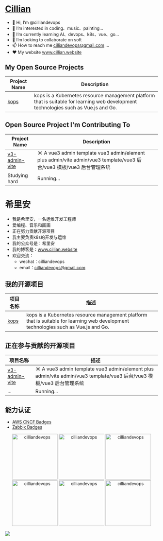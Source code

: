 # [Cillian](www.cillian.website)

- 👋 Hi, I’m @cilliandevops
- 👀 I’m interested in coding、music、painting...
- 🌱 I’m currently learning AI、devops、k8s、vue、go...
- 💞️ I’m looking to collaborate on soft
- 📫 How to reach me   cilliandevops@gmail.com ...
- ❤️ My website www.cillian.website

## My Open Source Projects

| Project Name | Description |
| ------------ | ----------- |
| [kops](https://github.com/cilliandevops/kops) | kops is a Kubernetes resource management platform that is suitable for learning web development technologies such as Vue.js and Go. |

## Open Source Project I'm Contributing To
 Project Name                                              | Description                                                                                                 |
|-----------------------------------------------------------|-------------------------------------------------------------------------------------------------------------|
| [v3-admin-vite](https://github.com/un-pany/v3-admin-vite) | ☀️ A vue3 admin template vue3 admin/element plus admin/vite admin/vue3 template/vue3 后台/vue3 模板/vue3 后台管理系统 |
| Studying hard                                             | Running...                                                                                                  |
# 希里安

- 我是希里安，一名运维开发工程师
- 爱编程、音乐和画画
- 正在努力贡献开源项目
- 我主要负责k8s的开发与运维
- 我的公众号是：希里安
- 我的博客是：www.cillian.website
- 欢迎交流：
    - wechat：cilliandevops
    - email：cilliandevops@gmail.com

## 我的开源项目

| 项目名称 |描述 |
| ------------ | ----------- |
| [kops](https://github.com/cilliandevops/kops) | kops is a Kubernetes resource management platform that is suitable for learning web development technologies such as Vue.js and Go. |

## 正在参与贡献的开源项目

 项目名称                                                      | 描述                                                                                                          |
|-----------------------------------------------------------|-------------------------------------------------------------------------------------------------------------|
| [v3-admin-vite](https://github.com/un-pany/v3-admin-vite) | ☀️ A vue3 admin template vue3 admin/element plus admin/vite admin/vue3 template/vue3 后台/vue3 模板/vue3 后台管理系统 |
| ...                                                       | Running...                                                                                                  |

## 能力认证
- [AWS CNCF Badges](https://www.credly.com/users/cilliandevops/badges)
- [Zabbix Badges](https://www.zabbix.com/certificate/?firstname=Xuerui&lastname=Zhang&certificate=CU-2306-014%20#Zabbix%20#Training)

<p align="center">
   <img width="150" height="150"
src="https://images.credly.com/size/340x340/images/bd31ef42-d460-493e-8503-39592aaf0458/image.png" alt="cilliandevops" />

  <img width="150" height="150" src="https://images.credly.com/size/340x340/images/f28f1d88-428a-47f6-95b5-7da1dd6c1000/KCNA_badge.png" alt="cilliandevops" />
  <img width="150" height="150" src="https://images.credly.com/size/340x340/images/8b8ed108-e77d-4396-ac59-2504583b9d54/cka_from_cncfsite__281_29.png" alt="cilliandevops" />
  <img width="150" height="150" src="https://images.credly.com/size/340x340/images/f88d800c-5261-45c6-9515-0458e31c3e16/ckad_from_cncfsite.png" alt="cilliandevops" />
  <img width="150" height="150" src="https://images.credly.com/size/340x340/images/cc8adc83-1dc6-4d57-8e20-22171247e052/blob" alt="cilliandevops" />
<img width="150" height="150" src="https://assets.zabbix.com/img/certificate_validation/certified_user_6_0_certificate.png" alt="cilliandevops" />


</p>



![](https://komarev.com/ghpvc/?username=cilliandevops&style=for-the-badge)


